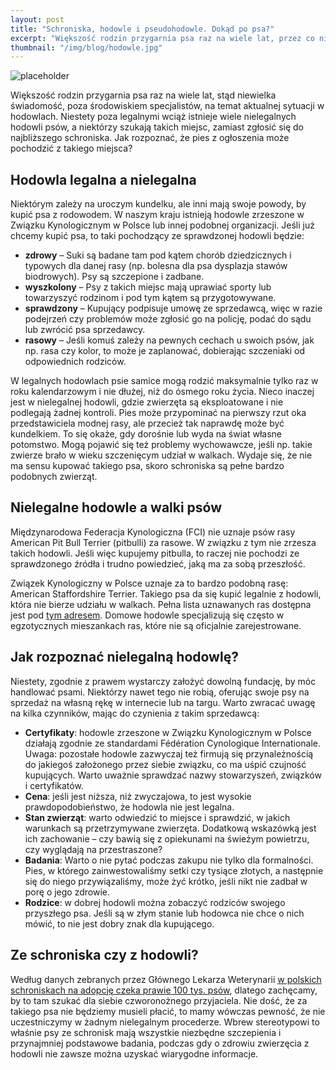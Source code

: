```yaml
---
layout: post
title: "Schroniska, hodowle i pseudohodowle. Dokąd po psa?"
excerpt: "Większość rodzin przygarnia psa raz na wiele lat, przez co niewiele osób dysponuje aktualną wiedzą na temat sytuacji w hodowlach. Niestety poza legalnymi hodowalmi wciąż istnieje wiele nielegalnych, a niektórzy szukają takich miejsc, zamiast zgłosić się do najbliższego schroniska. Jak rozpoznać, że pies z ogłoszenia może pochodzić z takiego miejsca?"
thumbnail: "/img/blog/hodowle.jpg"
---
```


![placeholder](https://stopwalkompsow.pl/img/blog/hodowle.jpg)

Większość rodzin przygarnia psa raz na wiele lat, stąd niewielka świadomość, poza środowiskiem specjalistów, na temat aktualnej sytuacji w hodowlach. Niestety poza legalnymi wciąż istnieje wiele nielegalnych hodowli psów, a niektórzy szukają takich miejsc, zamiast zgłosić się do najbliższego schroniska. Jak rozpoznać, że pies z ogłoszenia może pochodzić z takiego miejsca?

## Hodowla legalna a nielegalna

Niektórym zależy na uroczym kundelku, ale inni mają swoje powody, by kupić psa z rodowodem. W naszym kraju istnieją hodowle zrzeszone w Związku Kynologicznym w Polsce lub innej podobnej organizacji. Jeśli już chcemy kupić psa, to taki pochodzący ze sprawdzonej hodowli będzie:
- **zdrowy** – Suki są badane tam pod kątem chorób dziedzicznych i typowych dla danej rasy (np. bolesna dla psa dysplazja stawów biodrowych). Psy są szczepione i zadbane.
- **wyszkolony** – Psy z takich miejsc mają uprawiać sporty lub towarzyszyć rodzinom i pod tym kątem są przygotowywane.
- **sprawdzony** – Kupujący podpisuje umowę ze sprzedawcą, więc w razie podejrzeń czy problemów może zgłosić go na policję, podać do sądu lub zwrócić psa sprzedawcy.
- **rasowy** – Jeśli komuś zależy na pewnych cechach u swoich psów, jak np. rasa czy kolor, to może je zaplanować, dobierając szczeniaki od odpowiednich rodziców.

W legalnych hodowlach psie samice mogą rodzić maksymalnie tylko raz w roku kalendarzowym i nie dłużej, niż do ósmego roku życia. Nieco inaczej jest w nielegalnej hodowli, gdzie zwierzęta są eksploatowane i nie podlegają żadnej kontroli. Pies może przypominać na pierwszy rzut oka przedstawiciela modnej rasy, ale przecież tak naprawdę może być kundelkiem. To się okaże, gdy dorośnie lub wyda na świat własne potomstwo. Mogą pojawić się też problemy wychowawcze, jeśli np. takie zwierze brało w wieku szczenięcym udział w walkach. Wydaje się, że nie ma sensu kupować takiego psa, skoro schroniska są pełne bardzo podobnych zwierząt.

## Nielegalne hodowle a walki psów

Międzynarodowa Federacja Kynologiczna (FCI) nie uznaje psów rasy American Pit Bull Terrier (pitbulli) za rasowe. W związku z tym nie zrzesza takich hodowli. Jeśli więc kupujemy pitbulla, to raczej nie pochodzi ze sprawdzonego źródła i trudno powiedzieć, jaką ma za sobą przeszłość.

Związek Kynologiczny w Polsce uznaje za to bardzo podobną rasę: American Staffordshire Terrier. Takiego psa da się kupić legalnie z hodowli, która nie bierze udziału w walkach. Pełna lista uznawanych ras dostępna jest pod [tym adresem](https://www.zkwp.pl/wzorce.php). Domowe hodowle specjalizują się często w egzotycznych mieszankach ras, które nie są oficjalnie zarejestrowane.

## Jak rozpoznać nielegalną hodowlę?

Niestety, zgodnie z prawem wystarczy założyć dowolną fundację, by móc handlować psami. Niektórzy nawet tego nie robią, oferując swoje psy na sprzedaż na własną rękę w internecie lub na targu. Warto zwracać uwagę na kilka czynników, mając do czynienia z takim sprzedawcą:
- **Certyfikaty**: hodowle zrzeszone w Związku Kynologicznym w Polsce działają zgodnie ze standardami Fédération Cynologique Internationale. Uwaga: pozostałe hodowle zazwyczaj też firmują się przynależnością do jakiegoś założonego przez siebie związku, co ma uśpić czujność kupujących. Warto uważnie sprawdzać nazwy stowarzyszeń, związków i certyfikatów.
- **Cena**: jeśli jest niższa, niż zwyczajowa, to jest wysokie prawdopodobieństwo, że hodowla nie jest legalna.
- **Stan zwierząt**: warto odwiedzić to miejsce i sprawdzić, w jakich warunkach są przetrzymywane zwierzęta. Dodatkową wskazówką jest ich zachowanie – czy bawią     się z opiekunami na świeżym powietrzu, czy wyglądają na przestraszone?
- **Badania**: Warto o nie pytać podczas zakupu nie tylko dla formalności. Pies, w którego     zainwestowaliśmy setki czy tysiące złotych, a następnie się do niego przywiązaliśmy, może żyć krótko, jeśli nikt nie zadbał w porę o jego zdrowie.
- **Rodzice**: w dobrej hodowli można zobaczyć rodziców swojego przyszłego psa. Jeśli są w złym stanie lub hodowca nie chce o nich mówić, to nie jest dobry znak dla kupującego.

## Ze schroniska czy z hodowli?

Według danych zebranych przez Głównego Lekarza Weterynarii [w polskich schroniskach na adopcję czeka prawie 100 tys. psów](https://www.wetgiw.gov.pl/download/Raport-roczny-GLW-2020,4473.pdf), dlatego zachęcamy, by to tam szukać dla siebie czworonożnego przyjaciela. Nie dość, że za takiego psa nie będziemy musieli płacić, to mamy wówczas pewność, że nie uczestniczymy w żadnym nielegalnym procederze. Wbrew stereotypowi to właśnie psy ze schronisk mają wszystkie niezbędne szczepienia i przynajmniej podstawowe badania, podczas gdy o zdrowiu zwierzęcia z hodowli nie zawsze można uzyskać wiarygodne informacje.
